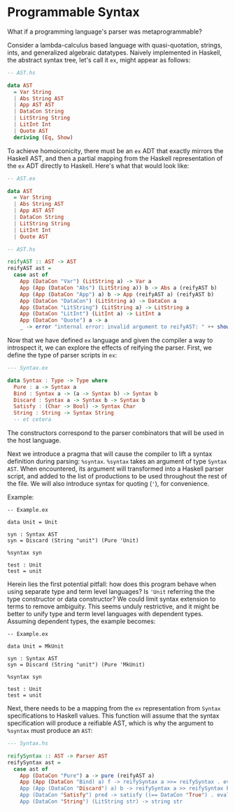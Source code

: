 # Programmable Syntax
What if a programming language's parser was metaprogrammable?

Consider a lambda-calculus based language with quasi-quotation, strings, ints, and generalized algebraic
datatypes. Naively implemented in Haskell, the abstract syntax tree, let's call it `ex`, might appear as
follows:

```haskell
-- AST.hs

data AST
  = Var String
  | Abs String AST
  | App AST AST
  | DataCon String
  | LitString String
  | LitInt Int
  | Quote AST
  deriving (Eq, Show)
```

To achieve homoiconicity, there must be an `ex` ADT that exactly mirrors the Haskell AST, and then
a partial mapping from the Haskell representation of the `ex` ADT directly to Haskell. Here's what
that would look like:

```haskell
-- AST.ex

data AST
  = Var String
  | Abs String AST
  | App AST AST
  | DataCon String
  | LitString String
  | LitInt Int
  | Quote AST
```

```haskell
-- AST.hs

reifyAST :: AST -> AST
reifyAST ast =
  case ast of
    App (DataCon "Var") (LitString a) -> Var a
    App (App (DataCon "Abs") (LitString a)) b -> Abs a (reifyAST b)
    App (App (DataCon "App") a) b -> App (reifyAST a) (reifyAST b)
    App (DataCon "DataCon") (LitString a) -> DataCon a
    App (DataCon "LitString") (LitString a) -> LitString a
    App (DataCon "LitInt") (LitInt a) -> LitInt a
    App (DataCon "Quote") a -> a
    _ -> error "internal error: invalid argument to reifyAST: " ++ show ast
```

Now that we have defined `ex` language and given the compiler a way to introspect it,
we can explore the effects of reifying the parser. First, we define the type of parser
scripts in `ex`:

```haskell
--- Syntax.ex

data Syntax : Type -> Type where
  Pure : a -> Syntax a
  Bind : Syntax a -> (a -> Syntax b) -> Syntax b
  Discard : Syntax a -> Syntax b -> Syntax b
  Satisfy : (Char -> Bool) -> Syntax Char
  String : String -> Syntax String
  -- et cetera
```

The constructors correspond to the parser combinators that will be used in the host language.

Next we introduce a pragma that will cause the compiler to lift a syntax definition during
parsing: `%syntax`. `%syntax` takes an argument of type `Syntax AST`. When encountered, its
argument will transformed into a Haskell parser script, and added to the list of productions
to be used throughout the rest of the file. We will also introduce syntax for quoting (`'`), for
convenience.

Example:
```
-- Example.ex

data Unit = Unit

syn : Syntax AST
syn = Discard (String "unit") (Pure 'Unit)

%syntax syn

test : Unit
test = unit
```

Herein lies the first potential pitfall: how does this program behave when using separate type
and term level languages? Is `'Unit` referring the the type constructor or data constructor?
We could limit syntax extension to terms to remove ambiguity. This seems unduly restrictive,
and it might be better to unify type and term level languages with dependent types. Assuming
dependent types, the example becomes:

```
-- Example.ex

data Unit = MkUnit

syn : Syntax AST
syn = Discard (String "unit") (Pure 'MkUnit)

%syntax syn

test : Unit
test = unit
```

Next, there needs to be a mapping from the `ex` representation from `Syntax` specifications to
Haskell values. This function will assume that the syntax specification will produce a reifiable AST,
which is why the argument to `%syntax` must produce an `AST`:

```haskell
--- Syntax.hs

reifySyntax :: AST -> Parser AST
reifySyntax ast =
  case ast of
    App (DataCon "Pure") a -> pure (reifyAST a)
    App (App (DataCon "Bind) a) f -> reifySyntax a >>= reifySyntax . eval . App f . Quote
    App (App (DataCon "Discard") a) b -> reifySyntax a >> reifySyntax b
    App (DataCon "Satisfy") pred -> satisfy ((== DataCon "True") . eval . App pred . LitChar)
    App (DataCon "String") (LitString str) -> string str
```
